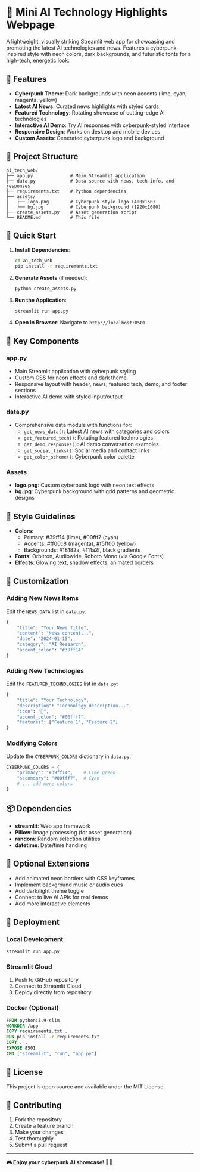 # 🚀 Mini AI Technology Highlights Webpage

A lightweight, visually striking Streamlit web app for showcasing and promoting the latest AI technologies and news. Features a cyberpunk-inspired style with neon colors, dark backgrounds, and futuristic fonts for a high-tech, energetic look.

## 🎨 Features

- **Cyberpunk Theme**: Dark backgrounds with neon accents (lime, cyan, magenta, yellow)
- **Latest AI News**: Curated news highlights with styled cards
- **Featured Technology**: Rotating showcase of cutting-edge AI technologies
- **Interactive AI Demo**: Try AI responses with cyberpunk-styled interface
- **Responsive Design**: Works on desktop and mobile devices
- **Custom Assets**: Generated cyberpunk logo and background

## 📁 Project Structure

```
ai_tech_web/
├── app.py              # Main Streamlit application
├── data.py             # Data source with news, tech info, and responses
├── requirements.txt    # Python dependencies
├── assets/
│   ├── logo.png        # Cyberpunk-style logo (400x150)
│   └── bg.jpg          # Cyberpunk background (1920x1080)
├── create_assets.py    # Asset generation script
└── README.md           # This file
```

## 🚀 Quick Start

1. **Install Dependencies**:
   ```bash
   cd ai_tech_web
   pip install -r requirements.txt
   ```

2. **Generate Assets** (if needed):
   ```bash
   python create_assets.py
   ```

3. **Run the Application**:
   ```bash
   streamlit run app.py
   ```

4. **Open in Browser**:
   Navigate to `http://localhost:8501`

## 🎯 Key Components

### app.py
- Main Streamlit application with cyberpunk styling
- Custom CSS for neon effects and dark theme
- Responsive layout with header, news, featured tech, demo, and footer sections
- Interactive AI demo with styled input/output

### data.py
- Comprehensive data module with functions for:
  - `get_news_data()`: Latest AI news with categories and colors
  - `get_featured_tech()`: Rotating featured technologies
  - `get_demo_responses()`: AI demo conversation examples
  - `get_social_links()`: Social media and contact links
  - `get_color_scheme()`: Cyberpunk color palette

### Assets
- **logo.png**: Custom cyberpunk logo with neon text effects
- **bg.jpg**: Cyberpunk background with grid patterns and geometric designs

## 🎨 Style Guidelines

- **Colors**: 
  - Primary: #39ff14 (lime), #00fff7 (cyan)
  - Accents: #ff00c8 (magenta), #f5ff00 (yellow)
  - Backgrounds: #18182a, #111a2f, black gradients
- **Fonts**: Orbitron, Audiowide, Roboto Mono (via Google Fonts)
- **Effects**: Glowing text, shadow effects, animated borders

## 🔧 Customization

### Adding New News Items
Edit the `NEWS_DATA` list in `data.py`:
```python
{
    "title": "Your News Title",
    "content": "News content...",
    "date": "2024-01-15",
    "category": "AI Research",
    "accent_color": "#39ff14"
}
```

### Adding New Technologies
Edit the `FEATURED_TECHNOLOGIES` list in `data.py`:
```python
{
    "title": "Your Technology",
    "description": "Technology description...",
    "icon": "🤖",
    "accent_color": "#00fff7",
    "features": ["Feature 1", "Feature 2"]
}
```

### Modifying Colors
Update the `CYBERPUNK_COLORS` dictionary in `data.py`:
```python
CYBERPUNK_COLORS = {
    "primary": "#39ff14",    # Lime green
    "secondary": "#00fff7",  # Cyan
    # ... add more colors
}
```

## 📦 Dependencies

- **streamlit**: Web app framework
- **Pillow**: Image processing (for asset generation)
- **random**: Random selection utilities
- **datetime**: Date/time handling

## 🌟 Optional Extensions

- Add animated neon borders with CSS keyframes
- Implement background music or audio cues
- Add dark/light theme toggle
- Connect to live AI APIs for real demos
- Add more interactive elements

## 🚀 Deployment

### Local Development
```bash
streamlit run app.py
```

### Streamlit Cloud
1. Push to GitHub repository
2. Connect to Streamlit Cloud
3. Deploy directly from repository

### Docker (Optional)
```dockerfile
FROM python:3.9-slim
WORKDIR /app
COPY requirements.txt .
RUN pip install -r requirements.txt
COPY . .
EXPOSE 8501
CMD ["streamlit", "run", "app.py"]
```

## 📝 License

This project is open source and available under the MIT License.

## 🤝 Contributing

1. Fork the repository
2. Create a feature branch
3. Make your changes
4. Test thoroughly
5. Submit a pull request

---

**🎮 Enjoy your cyberpunk AI showcase!** 🚀✨